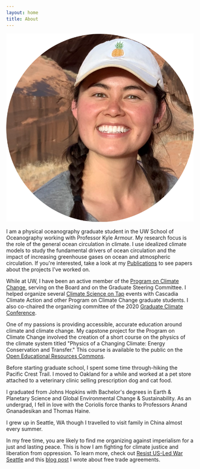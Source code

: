 ```yaml
---
layout: home
title: About
---
```

![Hello! I'm Zho :)](/assets/photo.png)

I am a physical oceanography graduate student in the UW School of Oceanography working with Professor Kyle Armour. My research focus is the role of the general ocean circulation in climate. I use idealized climate models to study the fundamental drivers of ocean circulation and the impact of increasing greenhouse gases on ocean and atmospheric circulation. If you're interested, take a look at my [Publications](/publications.md) to see papers about the projects I've worked on. 

While at UW, I have been an active member of the [Program on Climate Change](https://pcc.uw.edu/), serving on the Board and on the Graduate Steering Committee. I helped organize several [Climate Science on Tap](http://cascadiaclimateaction.org/on-tap/) events with Cascadia Climate Action and other Program on Climate Change graduate students. I also co-chaired the organizing committee of the 2020 [Graduate Climate Conference](http://graduateclimateconference.com/).   

One of my passions is providing accessible, accurate education around climate and climate change. My capstone project for the Program on Climate Change involved the creation of a short course on the physics of the climate system titled "Physics of a Changing Climate: Energy Conservation and Transfer." This course is available to the public on the [Open Educational Resources Commons](https://oercommons.org/courses/physics-of-a-changing-climate-energy-conservation-and-transfer). 

Before starting graduate school, I spent some time through-hiking the Pacific Crest Trail. I moved to Oakland for a while and worked at a pet store attached to a veterinary clinic selling prescription dog and cat food. 

I graduated from Johns Hopkins with Bachelor's degrees in Earth & Planetary Science and Global Environmental Change & Sustainability. As an undergrad, I fell in love with the Coriolis force thanks to Professors Anand Gnanadesikan and Thomas Haine.  

I grew up in Seattle, WA though I travelled to visit family in China almost every summer. 

In my free time, you are likely to find me organizing against imperialism for a just and lasting peace. This is how I am fighting for climate justice and liberation from oppression. To learn more, check out [Resist US-Led War Seattle](https://www.instagram.com/resist.seattle/) and this [blog post](/_posts/2023-11-23-APEC-UAW.markdown) I wrote about free trade agreements.
